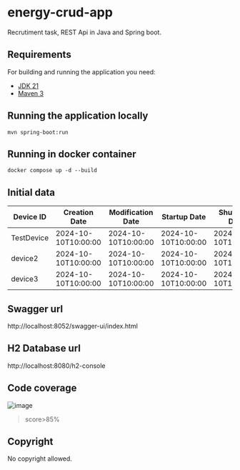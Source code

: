 # energy-crud-app

Recrutiment task, REST Api in Java and Spring boot.

## Requirements

For building and running the application you need:

- [JDK 21](https://www.oracle.com/pl/java/technologies/downloads/)
- [Maven 3](https://maven.apache.org)

## Running the application locally


```shell
mvn spring-boot:run
```

## Running in docker container


```shell
docker compose up -d --build
```

## Initial data
| Device ID | Creation Date        | Modification Date    | Startup Date         | Shutdown Date        | Name     | Street    | Building Number | Apartment Number | City     | Postal Code | Country   |
| --------- | -------------------- | -------------------- | -------------------- | -------------------- | -------- | --------- | --------------- | ---------------- | -------- | ----------- | --------- |
| TestDevice| 2024-10-10T10:00:00 | 2024-10-10T10:00:00 | 2024-10-10T10:00:00 | 2024-10-10T10:00:00 | Test Name| Test Street| 123             | 456              | Test City| 12345       | Test Country |
| device2   | 2024-10-10T10:00:00 | 2024-10-10T10:00:00 | 2024-10-10T10:00:00 | 2024-10-10T10:00:00 | Name2    | Street2    | 2               | NULL             | City2    | 23456       | Country2   |
| device3   | 2024-10-10T10:00:00 | 2024-10-10T10:00:00 | 2024-10-10T10:00:00 | 2024-10-10T10:00:00 | Name3    | Street3    | 3               | NULL             | City3    | 34567       | Country3   |


## Swagger url
http://localhost:8052/swagger-ui/index.html

## H2 Database url
http://localhost:8080/h2-console

## Code coverage
![image](https://github.com/JacekKaczmarek10/Task2/assets/104677364/b31a8168-74b4-4db1-98ef-82403fe67079)

> score>85%


## Copyright

No copyright allowed. 



